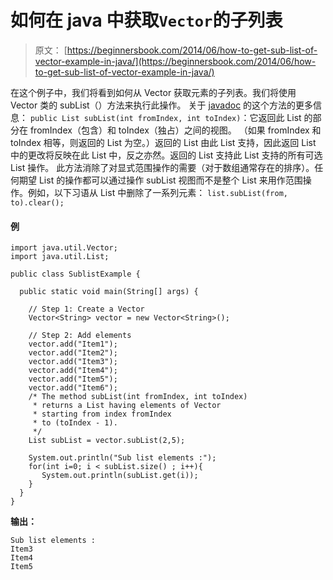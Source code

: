 # 如何在 java 中获取`Vector`的子列表

> 原文： [https://beginnersbook.com/2014/06/how-to-get-sub-list-of-vector-example-in-java/](https://beginnersbook.com/2014/06/how-to-get-sub-list-of-vector-example-in-java/)

在这个例子中，我们将看到如何从 Vector 获取元素的子列表。我们将使用 Vector 类的 subList（）方法来执行此操作。
关于 [javadoc](https://docs.oracle.com/javase/7/docs/api/java/util/Vector.html#subList(int,%20int)) 的这个方法的更多信息：
`public List subList(int fromIndex, int toIndex)`：它返回此 List 的部分在 fromIndex（包含）和 toIndex（独占）之间的视图。 （如果 fromIndex 和 toIndex 相等，则返回的 List 为空。）返回的 List 由此 List 支持，因此返回 List 中的更改将反映在此 List 中，反之亦然。返回的 List 支持此 List 支持的所有可选 List 操作。
此方法消除了对显式范围操作的需要（对于数组通常存在的排序）。任何期望 List 的操作都可以通过操作 subList 视图而不是整个 List 来用作范围操作。例如，以下习语从 List 中删除了一系列元素：
`list.subList(from, to).clear();`

#### 例

```
import java.util.Vector;
import java.util.List;

public class SublistExample {

  public static void main(String[] args) {

    // Step 1: Create a Vector
    Vector<String> vector = new Vector<String>();

    // Step 2: Add elements
    vector.add("Item1");
    vector.add("Item2");
    vector.add("Item3");
    vector.add("Item4");
    vector.add("Item5");
    vector.add("Item6");
    /* The method subList(int fromIndex, int toIndex) 
     * returns a List having elements of Vector 
     * starting from index fromIndex 
     * to (toIndex - 1).
     */
    List subList = vector.subList(2,5);

    System.out.println("Sub list elements :");
    for(int i=0; i < subList.size() ; i++){
       System.out.println(subList.get(i));
    }
  }
}
```

**输出：**

```
Sub list elements :
Item3
Item4
Item5
```